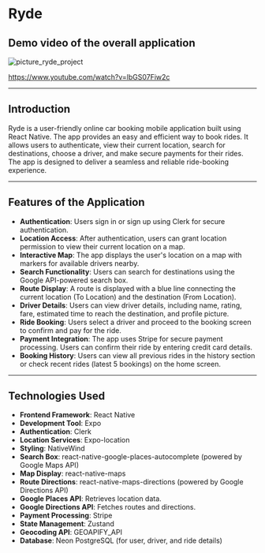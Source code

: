 # Ryde

## Demo video of the overall application

![picture_ryde_project](https://github.com/user-attachments/assets/2b210c13-02a3-4bf8-82d4-210d7ea802d8)

https://www.youtube.com/watch?v=lbGS07Fiw2c

---

## Introduction  
Ryde is a user-friendly online car booking mobile application built using React Native. The app provides an easy and efficient way to book rides. It allows users to authenticate, view their current location, search for destinations, choose a driver, and make secure payments for their rides. The app is designed to deliver a seamless and reliable ride-booking experience.

---

## Features of the Application  
- **Authentication**: Users sign in or sign up using Clerk for secure authentication.  
- **Location Access**: After authentication, users can grant location permission to view their current location on a map.  
- **Interactive Map**: The app displays the user's location on a map with markers for available drivers nearby.  
- **Search Functionality**: Users can search for destinations using the Google API-powered search box.  
- **Route Display**: A route is displayed with a blue line connecting the current location (To Location) and the destination (From Location).  
- **Driver Details**: Users can view driver details, including name, rating, fare, estimated time to reach the destination, and profile picture.  
- **Ride Booking**: Users select a driver and proceed to the booking screen to confirm and pay for the ride.  
- **Payment Integration**: The app uses Stripe for secure payment processing. Users can confirm their ride by entering credit card details.  
- **Booking History**: Users can view all previous rides in the history section or check recent rides (latest 5 bookings) on the home screen.  

---

## Technologies Used  
- **Frontend Framework**: React Native  
- **Development Tool**: Expo  
- **Authentication**: Clerk  
- **Location Services**: Expo-location  
- **Styling**: NativeWind  
- **Search Box**: react-native-google-places-autocomplete (powered by Google Maps API)  
- **Map Display**: react-native-maps  
- **Route Directions**: react-native-maps-directions (powered by Google Directions API)
- **Google Places API**: Retrieves location data.
- **Google Directions API**: Fetches routes and directions.
- **Payment Processing**: Stripe  
- **State Management**: Zustand  
- **Geocoding API**: GEOAPIFY_API  
- **Database**: Neon PostgreSQL (for user, driver, and ride details)  
